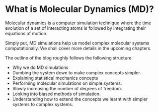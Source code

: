 # What is Molecular Dynamics (MD)?


Molecular dynamics is a computer simulation technique where the time evolution of a set of interacting atoms is followed by integrating their equations of motion.

Simply put, MD simulations help us model complex molecular systems computationally. We shall cover more details in the upcoming chapters.

The outline of the blog roughly follows the following structure:

- Why we do MD simulations
- Dumbing the system down to make complex concepts simpler.
- Explaining statistical mechanics concepts
- Performing molecular simulations on simple systems.
- Slowly increasing the number of degrees of freedom.
- Looking into biased methods of simulation.
- Understanding how to extend the concepts we learnt with simpler systems to complex systems.